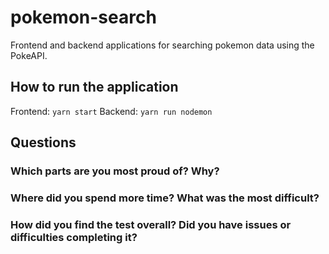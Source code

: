 # pokemon-search
Frontend and backend applications for searching pokemon data using the PokeAPI.
## How to run the application
Frontend: `yarn start`
Backend: `yarn run nodemon`
## Questions

### Which parts are you most proud of? Why?
### Where did you spend more time? What was the most difficult?
### How did you find the test overall? Did you have issues or difficulties completing it?